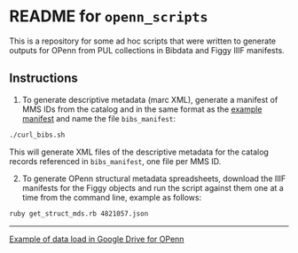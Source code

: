 # README for `openn_scripts`

This is a repository for some ad hoc scripts that were written to generate outputs for OPenn from PUL collections in Bibdata and Figgy IIIF manifests.

## Instructions

1. To generate descriptive metadata (marc XML), generate a manifest of MMS IDs from the catalog and in the same format as the [example manifest](bibs_manifest.example) and name the file `bibs_manifest`:
```bash
./curl_bibs.sh
```
This will generate XML files of the descriptive metadata for the catalog records referenced in `bibs_manifest`, one file per MMS ID.

2. To generate OPenn structural metadata spreadsheets, download the IIIF manifests for the Figgy objects and run the script against them one at a time from the command line, example as follows:
```bash
ruby get_struct_mds.rb 4821057.json
```

---

[Example of data load in Google Drive for OPenn](https://drive.google.com/drive/folders/1oOc__RgpY6AzpIlSuS0EYW__nu_I67Qj)
